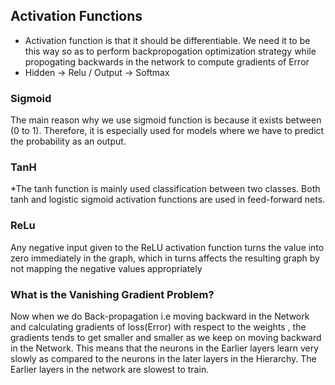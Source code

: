 ## Activation Functions

* Activation function is that it should be differentiable. We need it to be this way so as to perform backpropogation optimization strategy while propogating backwards in the network to compute gradients of Error
* Hidden -> Relu / Output -> Softmax
### Sigmoid
The main reason why we use sigmoid function is because it exists between (0 to 1). Therefore, it is especially used for models where we have to predict the probability as an output.

### TanH
*The tanh function is mainly used classification between two classes.
Both tanh and logistic sigmoid activation functions are used in feed-forward nets.

### ReLu
Any negative input given to the ReLU activation function turns the value into zero immediately in the graph, which in turns affects the resulting graph by not mapping the negative values appropriately

### What is the Vanishing Gradient Problem?

Now when we do Back-propagation i.e moving backward in the Network and calculating gradients of loss(Error) with respect to the weights , the gradients tends to get smaller and smaller as we keep on moving backward in the Network. This means that the neurons in the Earlier layers learn very slowly as compared to the neurons in the later layers in the Hierarchy. The Earlier layers in the network are slowest to train.
